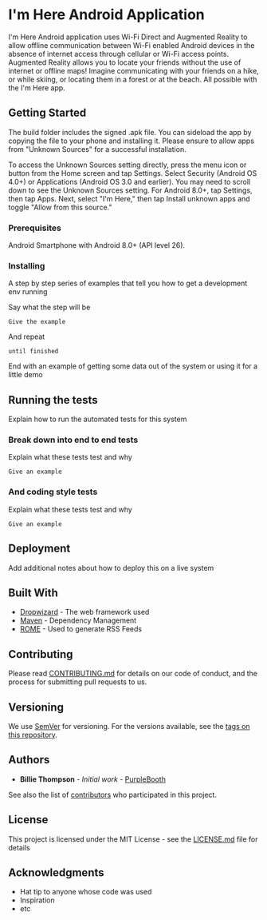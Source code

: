 # I'm Here Android Application

I'm Here Android application uses Wi-Fi Direct and Augmented Reality to allow offline communication between Wi-Fi enabled Android devices in the absence of internet access through cellular or Wi-Fi access points. Augmented Reality allows you to locate your friends without the use of internet or offline maps! Imagine communicating with your friends on a hike, or while skiing, or locating them in a forest or at the beach. All possible with the I'm Here app.

## Getting Started

The build folder includes the signed .apk file. You can sideload the app by copying the file to your phone and installing it. Please ensure to allow apps from "Unknown Sources" for a successful installation.

To access the Unknown Sources setting directly, press the menu icon or button from the Home screen and tap Settings. Select Security (Android OS 4.0+) or Applications (Android OS 3.0 and earlier). You may need to scroll down to see the Unknown Sources setting. For Android 8.0+, tap Settings, then tap Apps. Next, select "I'm Here," then tap Install unknown apps and toggle "Allow from this source."

### Prerequisites

Android Smartphone with Android 8.0+ (API level 26).

### Installing

A step by step series of examples that tell you how to get a development env running

Say what the step will be

```
Give the example
```

And repeat

```
until finished
```

End with an example of getting some data out of the system or using it for a little demo

## Running the tests

Explain how to run the automated tests for this system

### Break down into end to end tests

Explain what these tests test and why

```
Give an example
```

### And coding style tests

Explain what these tests test and why

```
Give an example
```

## Deployment

Add additional notes about how to deploy this on a live system

## Built With

* [Dropwizard](http://www.dropwizard.io/1.0.2/docs/) - The web framework used
* [Maven](https://maven.apache.org/) - Dependency Management
* [ROME](https://rometools.github.io/rome/) - Used to generate RSS Feeds

## Contributing

Please read [CONTRIBUTING.md](https://gist.github.com/PurpleBooth/b24679402957c63ec426) for details on our code of conduct, and the process for submitting pull requests to us.

## Versioning

We use [SemVer](http://semver.org/) for versioning. For the versions available, see the [tags on this repository](https://github.com/your/project/tags).

## Authors

* **Billie Thompson** - *Initial work* - [PurpleBooth](https://github.com/PurpleBooth)

See also the list of [contributors](https://github.com/your/project/contributors) who participated in this project.

## License

This project is licensed under the MIT License - see the [LICENSE.md](LICENSE.md) file for details

## Acknowledgments

* Hat tip to anyone whose code was used
* Inspiration
* etc
